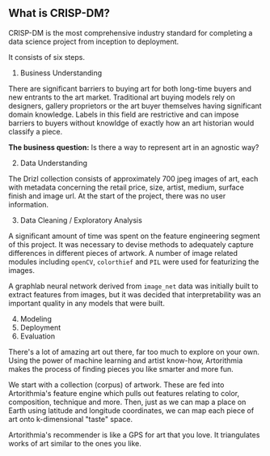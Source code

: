 ## What is CRISP-DM?

CRISP-DM is the most comprehensive industry standard for completing a data science project from inception to deployment.

It consists of six steps.

1. Business Understanding

There are significant barriers to buying art for both long-time buyers and new entrants to the art market. Traditional art buying models rely on designers, gallery proprietors or the art buyer themselves having significant domain knowledge. Labels in this field are restrictive and can impose barriers to buyers without knowldge of exactly how an art historian would classify a piece.

**The business question:** Is there a way to represent art in an agnostic way?

2. Data Understanding

The Drizl collection consists of approximately 700 jpeg images of art, each with metadata concerning the retail price, size, artist, medium, surface finish and image url. At the start of the project, there was no user information.

3. Data Cleaning / Exploratory Analysis

A significant amount of time was spent on the feature engineering segment of this project. It was necessary to devise methods to adequately capture differences in different pieces of artwork. A number of image related modules including `openCV`, `colorthief` and `PIL` were used for featurizing the images.

A graphlab neural network derived from `image_net` data was initially built to extract features from images, but it was decided that interpretability was an important quality in any models that were built.

4. Modeling
5. Deployment
6. Evaluation

<p>There's a lot of amazing art out there, far too much to
  explore on your own. Using the power of machine learning
  and artist know-how, Artorithmia makes the process of
  finding pieces you like smarter and more fun.</p>

  <p>We start with a collection (corpus) of artwork. These are fed into
  Artorithmia's feature engine which pulls out features relating to color,
  composition, technique and more. Then, just as we can map a place on Earth
  using latitude and longitude coordinates, we can map each piece of art onto k-dimensional "taste" space.</p>

  <p>Artorithmia's recommender is like a GPS for art that you love. It triangulates works of
  art similar to the ones you like.</p>
